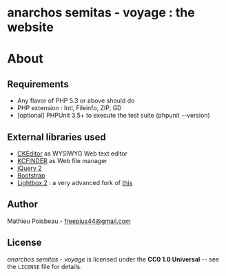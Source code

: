 anarchos semitas - voyage : the website
=======================================

About
=====

Requirements
------------

- Any flavor of PHP 5.3 or above should do
- PHP extension : Intl, Fileinfo, ZIP, GD
- [optional] PHPUnit 3.5+ to execute the test suite (phpunit --version)

External libraries used
-----------------------

* [CKEditor](http://ckeditor.com/) as WYSIWYG Web text editor
* [KCFINDER](http://kcfinder.sunhater.com/) as Web file manager
* [jQuery 2](http://jquery.com/)
* [Bootstrap](http://twitter.github.io/bootstrap/)
* [Lightbox 2](https://github.com/javierjulio/lightbox2) : a very advanced fork of [this](http://lokeshdhakar.com/projects/lightbox2/)

Author
------

Mathieu Poisbeau - <freepius44@gmail.com>

License
-------

*anarchos semitas - voyage* is licensed under the **CC0 1.0 Universal** -- see the `LICENSE` file for details.
